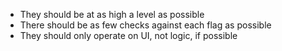 
+ They should be at as high a level as possible
+ There should be as few checks against each flag as possible
+ They should only operate on UI, not logic, if possible
